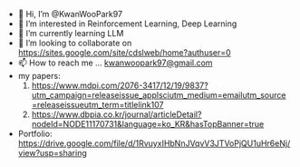 - 👋 Hi, I’m @KwanWooPark97
- 👀 I’m interested in Reinforcement Learning, Deep Learning
- 🌱 I’m currently learning LLM
- 💞️ I’m looking to collaborate on https://sites.google.com/site/cdslweb/home?authuser=0
- 📫 How to reach me ... kwanwoopark97@gmail.com
- my papers:
  1. https://www.mdpi.com/2076-3417/12/19/9837?utm_campaign=releaseissue_applsciutm_medium=emailutm_source=releaseissueutm_term=titlelink107  
  2. https://www.dbpia.co.kr/journal/articleDetail?nodeId=NODE11170731&language=ko_KR&hasTopBanner=true
- Portfolio:
  https://drive.google.com/file/d/1RvuyxIHbNnJVqvV3JTVoPjQU1uHr6eNj/view?usp=sharing

<!---
KwanWooPark97/KwanWooPark97 is a ✨ special ✨ repository because its `README.md` (this file) appears on your GitHub profile.
You can click the Preview link to take a look at your changes.
--->
